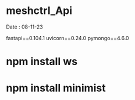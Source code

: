 # meshctrl_Api

Date : 08-11-23

fastapi==0.104.1
uvicorn==0.24.0
pymongo==4.6.0
# npm install ws
# npm install minimist
